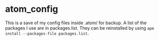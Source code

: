 # atom_config

This is a save of my config files inside .atom/ for backup. A list of the packages I use are in packages.list. They can be reinstalled by using `apm install --packages-file packages.list`.
